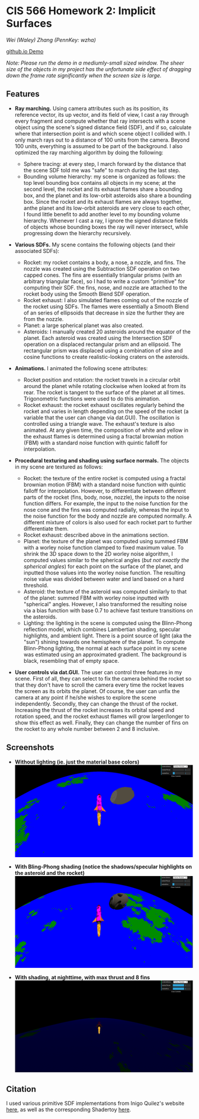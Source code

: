 # CIS 566 Homework 2: Implicit Surfaces
_Wei (Waley) Zhang (PennKey: wzha)_

[github.io Demo](https://greedyai.github.io/noisy-terrain/)

_Note: Please run the demo in a mediumly-small sized window. The sheer size of the objects in my project has the unfortunate side effect of dragging down the frame rate significantly when the screen size is large._

## Features
- __Ray marching.__ Using camera attributes such as its position, its reference vector, its up vector, and its field of view, I cast a ray through every fragment and compute whether that ray intersects with a scene object using the scene's signed distance field (SDF), and if so, calculate where that intersection point is and which scene object I collided with. I only march rays out to a distance of 100 units from the camera. Beyond 100 units, everything is assumed to be part of the background. I also optimized the ray marching algorithm by doing the following:
  - Sphere tracing: at every step, I march forward by the distance that the scene SDF told me was "safe" to march during the last step.
  - Bounding volume hierarchy: my scene is organized as follows: the top level bounding box contains all objects in my scene; at the second level, the rocket and its exhaust flames share a bounding box, and the planet and its low-orbit asteroids also share a bounding box. Since the rocket and its exhaust flames are always together, anthe planet and its low-orbit asteroids are very close to each other, I found little benefit to add another level to my bounding volume hierarchy. Whenever I cast a ray, I ignore the signed distance fields of objects whose bounding boxes the ray will never intersect, while progressing down the hierarchy recursively.

- __Various SDFs.__ My scene contains the following objects (and their associated SDFs):
  - Rocket: my rocket contains a body, a nose, a nozzle, and fins. The nozzle was created using the Subtraction SDF operation on two capped cones. The fins are essentially triangular prisms (with an arbitrary triangular face), so I had to write a custom "primitive" for computing their SDF. the fins, nose, and nozzle are attached to the rocket body using the Smooth Blend SDF operation.
  - Rocket exhaust: I also simulated flames coming out of the nozzle of the rocket using SDFs. The flames were essentially a Smooth Blend of an series of ellipsoids that decrease in size the further they are from the nozzle.
  - Planet: a large spherical planet was also created.
  - Asteroids: I manually created 20 asteroids around the equator of the planet. Each asteroid was created using the Intersection SDF operation on a displaced rectangular prism and an ellipsoid. The rectangular prism was displaced using a combination of sine and cosine functions to create realistic-looking craters on the asteroids.

- __Animations.__ I animated the following scene attributes:
  - Rocket position and rotation: the rocket travels in a circular orbit around the planet while rotating clockwise when looked at from its rear. The rocket is tangent to the surface of the planet at all times. Trigonometric functions were used to do this animation.
  - Rocket exhaust: the rocket exhaust oscillates regularly behind the rocket and varies in length depending on the speed of the rocket (a variable that the user can change via dat.GUI). The oscillation is controlled using a triangle wave. The exhaust's texture is also animated. At any given time, the composition of white and yellow in the exhaust flames is determined using a fractal brownian motion (FBM) with a standard noise function with quintic falloff for interpolation.

- __Procedural texturing and shading using surface normals.__ The objects in my scene are textured as follows:
  - Rocket: the texture of the entire rocket is computed using a fractal brownian motion (FBM) with a standard noise function with quintic falloff for interpolation. However, to differentiate between different parts of the rocket (fins, body, nose, nozzle), the inputs to the noise function differs. For example, the input to the noise function for the nose cone and the fins was computed radially, whereas the input to the noise function for the body and nozzle are computed normally. A different mixture of colors is also used for each rocket part to further differentiate them.
  - Rocket exhaust: described above in the animations section.
  - Planet: the texture of the planet was computed using summed FBM with a worley noise function clamped to fixed maximum value. To shrink the 3D space down to the 2D worley noise algorithm, I computed values similar to the spherical angles (_but not exactly the spherical angles_) for each point on the surface of the planet, and inputted those values into the worley noise function. The resulting noise value was divided between water and land based on a hard threshold.
  - Asteroid: the texture of the asteroid was computed similarly to that of the planet: summed FBM with worley noise inputted with "spherical" angles. However, I also transformed the resulting noise via a bias function with base 0.7 to achieve fast texture transitions on the asteroids.
  - Lighting: the lighting in the scene is computed using the Blinn-Phong reflection model, which combines Lambertian shading, specular highlights, and ambient light. There is a point source of light (aka the "sun") shining towards one hemisphere of the planet. To compute Blinn-Phong lighting, the normal at each surface point in my scene was estimated using an approximated gradient. The background is black, resembling that of empty space.

- __User controls via dat.GUI.__ The user can control three features in my scene. First of all, they can select to fix the camera behind the rocket so that they don't have to scroll the camera every time the rocket leaves the screen as its orbits the planet. Of course, the user can unfix the camera at any point if he/she wishes to explore the scene independently. Secondly, they can change the thrust of the rocket. Increasing the thrust of the rocket increases its orbital speed and rotation speed, and the rocket exhaust flames will grow larger/longer to show this effect as well. Finally, they can change the number of fins on the rocket to any whole number between 2 and 8 inclusive.

## Screenshots
- __Without lighting (ie. just the material base colors)__
![](img/without_lighting.PNG)

- __With Bling-Phong shading (notice the shadows/specular highlights on the asteroid and the rocket)__
![](img/with_lighting.PNG)

- __With shading, at nighttime, with max thrust and 8 fins__
![](img/fins_speed.PNG)

## Citation
I used various primitive SDF implementations from Inigo Quilez's website [here](http://iquilezles.org/www/articles/distfunctions/distfunctions.htm), as well as the corresponding Shadertoy [here](https://www.shadertoy.com/view/Xds3zN).
